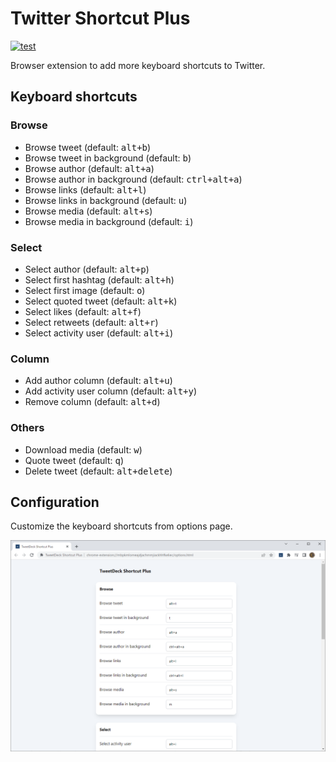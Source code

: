 # Twitter Shortcut Plus

[![test](https://github.com/r7kamura/tweetdeck-shortcut-plus/actions/workflows/test.yml/badge.svg)](https://github.com/r7kamura/tweetdeck-shortcut-plus/actions/workflows/test.yml)

Browser extension to add more keyboard shortcuts to Twitter.

## Keyboard shortcuts

### Browse

- Browse tweet (default: <kbd>alt+b</kbd>)
- Browse tweet in background (default: <kbd>b</kbd>)
- Browse author (default: <kbd>alt+a</kbd>)
- Browse author in background (default: <kbd>ctrl+alt+a</kbd>)
- Browse links (default: <kbd>alt+l</kbd>)
- Browse links in background (default: <kbd>u</kbd>)
- Browse media (default: <kbd>alt+s</kbd>)
- Browse media in background (default: <kbd>i</kbd>)

### Select

- Select author (default: <kbd>alt+p</kbd>)
- Select first hashtag (default: <kbd>alt+h</kbd>)
- Select first image (default: <kbd>o</kbd>)
- Select quoted tweet (default: <kbd>alt+k</kbd>)
- Select likes (default: <kbd>alt+f</kbd>)
- Select retweets (default: <kbd>alt+r</kbd>)
- Select activity user (default: <kbd>alt+i</kbd>)

### Column

- Add author column (default: <kbd>alt+u</kbd>)
- Add activity user column (default: <kbd>alt+y</kbd>)
- Remove column (default: <kbd>alt+d</kbd>)

### Others

- Download media (default: <kbd>w</kbd>)
- Quote tweet (default: <kbd>q</kbd>)
- Delete tweet (default: <kbd>alt+delete</kbd>)

## Configuration

Customize the keyboard shortcuts from options page.

![](images/screenshot.png)
